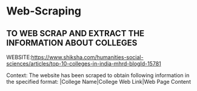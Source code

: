 # Web-Scraping

## TO WEB SCRAP AND EXTRACT THE INFORMATION ABOUT COLLEGES

WEBSITE:https://www.shiksha.com/humanities-social-sciences/articles/top-10-colleges-in-india-mhrd-blogId-15781

Context:
The website has been scraped to obtain following information in the specified format:
|College Name|College Web Link|Web Page Content

